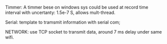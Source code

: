 Timmer: A timmer bese on windows sys could be used at record time interval with uncertanty: 1.5e-7 S, allows mult-thread.

Serial: template to tramsmit information with serial com;

NETWORK: use TCP socket to transmit data, around 7 ms delay under same wifi.
